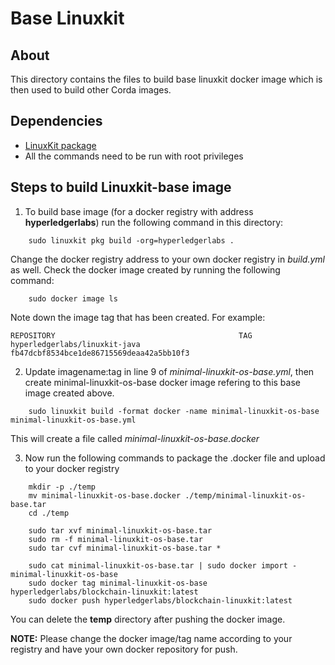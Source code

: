 [//]: # (##############################################################################################)
[//]: # (Copyright Accenture. All Rights Reserved.)
[//]: # (SPDX-License-Identifier: Apache-2.0)
[//]: # (##############################################################################################)

# Base Linuxkit #

## About ##
This directory contains the files to build base linuxkit docker image which is then used to build other Corda images.
## Dependencies ##
* [LinuxKit package](https://github.com/linuxkit/linuxkit)
* All the commands need to be run with root privileges
	
## Steps to build Linuxkit-base image ##

1. To build base image (for a docker registry with address **hyperledgerlabs**) run the following command in this directory:
```	
    sudo linuxkit pkg build -org=hyperledgerlabs .
```
Change the docker registry address to your own docker registry in *build.yml* as well.
Check the docker image created by running the following command:
```
	sudo docker image ls
```
Note down the image tag that has been created. For example:
```
REPOSITORY                                         TAG                                              
hyperledgerlabs/linuxkit-java   fb47dcbf8534bce1de86715569deaa42a5bb10f3  
```       

2. Update imagename:tag in line 9 of *minimal-linuxkit-os-base.yml*, then create minimal-linuxkit-os-base docker image refering to this base image created above.
```
    sudo linuxkit build -format docker -name minimal-linuxkit-os-base minimal-linuxkit-os-base.yml
```
This will create a file called *minimal-linuxkit-os-base.docker*

3. Now run the following commands to package the .docker file and upload to your docker registry

```
	mkdir -p ./temp
	mv minimal-linuxkit-os-base.docker ./temp/minimal-linuxkit-os-base.tar
	cd ./temp

	sudo tar xvf minimal-linuxkit-os-base.tar
	sudo rm -f minimal-linuxkit-os-base.tar
	sudo tar cvf minimal-linuxkit-os-base.tar *

	sudo cat minimal-linuxkit-os-base.tar | sudo docker import - minimal-linuxkit-os-base 
	sudo docker tag minimal-linuxkit-os-base hyperledgerlabs/blockchain-linuxkit:latest
	sudo docker push hyperledgerlabs/blockchain-linuxkit:latest
```
You can delete the **temp** directory after pushing the docker image.

**NOTE:** Please change the docker image/tag name according to your registry and have your own docker repository for push.
